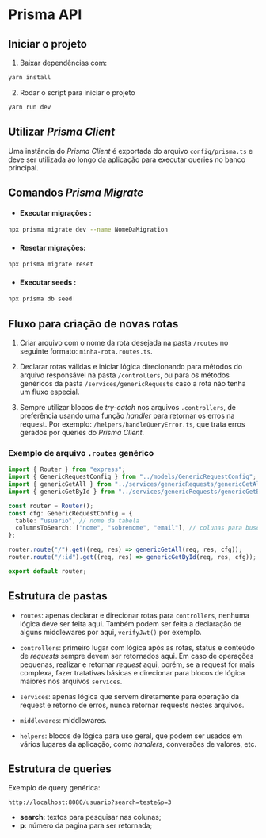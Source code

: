 # Prisma API

## Iniciar o projeto

1. Baixar dependências com:

```bash
yarn install
```

2. Rodar o script para iniciar o projeto

```bash
yarn run dev
```

## Utilizar _Prisma Client_

Uma instância do _Prisma Client_ é exportada do arquivo `config/prisma.ts` e deve ser utilizada ao longo da aplicação para executar queries no banco principal.

## Comandos _Prisma Migrate_

- #### Executar migrações :

```bash
npx prisma migrate dev --name NomeDaMigration
```

- #### Resetar migrações:

```bash
npx prisma migrate reset
```

- #### Executar seeds :

```bash
npx prisma db seed
```

## Fluxo para criação de novas rotas

1.  Criar arquivo com o nome da rota desejada na pasta `/routes` no seguinte formato: `minha-rota.routes.ts`.

2.  Declarar rotas válidas e iniciar lógica direcionando para métodos do arquivo responsável na pasta `/controllers`, ou para os métodos genéricos da pasta `/services/genericRequests` caso a rota não tenha um fluxo especial.

3.  Sempre utilizar blocos de _try-catch_ nos arquivos `.controllers`, de preferência usando uma função _handler_ para retornar os erros na request. Por exemplo: `/helpers/handleQueryError.ts`, que trata erros gerados por queries do _Prisma Client_.

### Exemplo de arquivo `.routes` genérico

```typescript
import { Router } from "express";
import { GenericRequestConfig } from "../models/GenericRequestConfig";
import { genericGetAll } from "../services/genericRequests/genericGetAll";
import { genericGetById } from "../services/genericRequests/genericGetById";

const router = Router();
const cfg: GenericRequestConfig = {
  table: "usuario", // nome da tabela
  columnsToSearch: ["nome", "sobrenome", "email"], // colunas para buscar texto quando houver parâmetro
};

router.route("/").get((req, res) => genericGetAll(req, res, cfg));
router.route("/:id").get((req, res) => genericGetById(req, res, cfg));

export default router;
```

## Estrutura de pastas

- `routes`: apenas declarar e direcionar rotas para `controllers`, nenhuma lógica deve ser feita aqui. Também podem ser feita a declaração de alguns middlewares por aqui, `verifyJwt()` por exemplo.

- `controllers`: primeiro lugar com lógica após as rotas, status e conteúdo de _requests_ sempre devem ser retornados aqui. Em caso de operações pequenas, realizar e retornar _request_ aqui, porém, se a request for mais complexa, fazer tratativas básicas e direcionar para blocos de lógica maiores nos arquivos `services`.

- `services`: apenas lógica que servem diretamente para operação da request e retorno de erros, nunca retornar requests nestes arquivos.

- `middlewares`: middlewares.

- `helpers`: blocos de lógica para uso geral, que podem ser usados em vários lugares da aplicação, como _handlers_, conversões de valores, etc.

## Estrutura de queries

Exemplo de query genérica:

```
http://localhost:8080/usuario?search=teste&p=3
```

- **search**: textos para pesquisar nas colunas;
- **p**: número da pagina para ser retornada;

